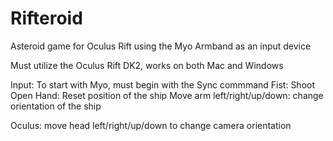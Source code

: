 Rifteroid
=========

Asteroid game for Oculus Rift using the Myo Armband as an input device

Must utilize the Oculus Rift DK2, works on both Mac and Windows

Input:
To start with Myo, must begin with the Sync commmand
Fist: Shoot
Open Hand: Reset position of the ship
Move arm left/right/up/down: change orientation of the ship

Oculus: move head left/right/up/down to change camera orientation
